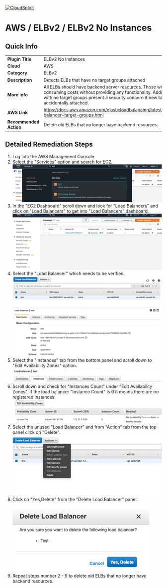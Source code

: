 [![CloudSploit](https://cloudsploit.com/img/logo-new-big-text-100.png "CloudSploit")](https://cloudsploit.com)

# AWS / ELBv2 / ELBv2 No Instances

## Quick Info

| | |
|-|-|
| **Plugin Title** | ELBv2 No Instances |
| **Cloud** | AWS |
| **Category** | ELBv2 |
| **Description** | Detects ELBs that have no target groups attached |
| **More Info** | All ELBs should have backend server resources. Those without any are consuming costs without providing any functionality. Additionally, old ELBs with no target groups present a security concern if new target groups are accidentally attached. |
| **AWS Link** | https://docs.aws.amazon.com/elasticloadbalancing/latest/application/load-balancer-target-groups.html |
| **Recommended Action** | Delete old ELBs that no longer have backend resources. |

## Detailed Remediation Steps
1. Log into the AWS Management Console.
2. Select the "Services" option and search for EC2. </br> <img src="/resources/aws/elbv2/elbv2-no-instances/step2.png"/>
3. In the "EC2 Dashboard" scroll down and look for "Load Balancers" and click on "Load Balancers" to get into "Load Balancers" dashboard.</br> <img src="/resources/aws/elbv2/elbv2-no-instances/step3.png"/>
4. Select the "Load Balancer" which needs to be verified. </br> <img src="/resources/aws/elbv2/elbv2-no-instances/step4.png"/>
5. Select the "Instances" tab from the bottom panel and scroll down to "Edit Availability Zones" option.</br> <img src="/resources/aws/elbv2/elbv2-no-instances/step5.png"/>
6. Scroll down and check for "Instances Count" under "Edit Availability Zones". If the load balancer "Instance Count" is 0 it means there are no registered instances. </br> <img src="/resources/aws/elbv2/elbv2-no-instances/step6.png"/>
7. Select the unused "Load Balancer" and from "Action" tab from the top panel click on "Delete". </br> <img src="/resources/aws/elbv2/elbv2-no-instances/step7.png"/>
8. Click on "Yes,Delete" from the "Delete Load Balancer" panel. </br> </br> <img src="/resources/aws/elbv2/elbv2-no-instances/step8.png"/>
9. Repeat steps number 2 - 9 to delete old ELBs that no longer have backend resources.



